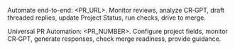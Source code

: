 Automate end-to-end: <PR_URL>. Monitor reviews, analyze CR‑GPT, draft threaded replies, update Project Status, run checks, drive to merge.

Universal PR Automation: <PR_NUMBER>. Configure project fields, monitor CR‑GPT, generate responses, check merge readiness, provide guidance.